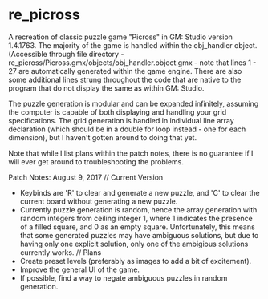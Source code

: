 # re_picross

A recreation of classic puzzle game "Picross" in GM: Studio version 1.4.1763. The majority of the game is handled within the obj_handler object. (Accessible through file directory - re_picross/Picross.gmx/objects/obj_handler.object.gmx - note that lines 1 - 27 are automatically generated within the game engine. There are also some additional lines strung throughout the code that are native to the program that do not display the same as within GM: Studio.

The puzzle generation is modular and can be expanded infinitely, assuming the computer is capable of both displaying and handling your grid specifications. The grid generation is handled in individual line array declaration (which should be in a double for loop instead - one for each dimension), but I haven't gotten around to doing that yet.

Note that while I list plans within the patch notes, there is no guarantee if I will ever get around to troubleshooting the problems.

Patch Notes:
August 9, 2017
// Current Version
- Keybinds are 'R' to clear and generate a new puzzle, and 'C' to clear the current board without generating a new puzzle.
- Currently puzzle generation is random, hence the array generation with random integers from ceiling integer 1, where 1 indicates the presence of a filled square, and 0 as an empty square. Unfortunately, this means that some generated puzzles may have ambiguous solutions, but due to having only one explicit solution, only one of the ambigious solutions currently works.
// Plans
- Create preset levels (preferably as images to add a bit of excitement).
- Improve the general UI of the game.
- If possible, find a way to negate ambiguous puzzles in random generation.
